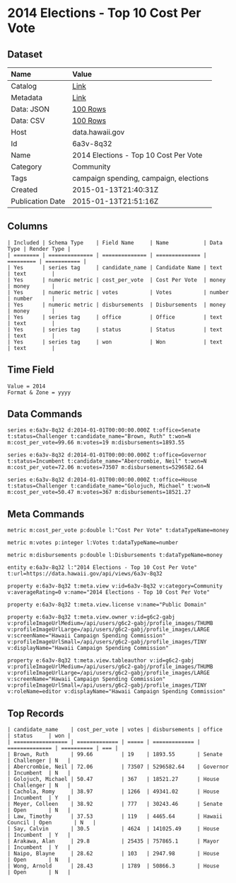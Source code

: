 # 2014 Elections - Top 10 Cost Per Vote

## Dataset

| Name | Value |
| :--- | :---- |
| Catalog | [Link](https://catalog.data.gov/dataset/2014-elections-top-10-cost-per-vote-f3e85) |
| Metadata | [Link](https://data.hawaii.gov/api/views/6a3v-8q32) |
| Data: JSON | [100 Rows](https://data.hawaii.gov/api/views/6a3v-8q32/rows.json?max_rows=100) |
| Data: CSV | [100 Rows](https://data.hawaii.gov/api/views/6a3v-8q32/rows.csv?max_rows=100) |
| Host | data.hawaii.gov |
| Id | 6a3v-8q32 |
| Name | 2014 Elections - Top 10 Cost Per Vote |
| Category | Community |
| Tags | campaign spending, campaign, elections |
| Created | 2015-01-13T21:40:31Z |
| Publication Date | 2015-01-13T21:51:16Z |

## Columns

```ls
| Included | Schema Type    | Field Name     | Name           | Data Type | Render Type |
| ======== | ============== | ============== | ============== | ========= | =========== |
| Yes      | series tag     | candidate_name | Candidate Name | text      | text        |
| Yes      | numeric metric | cost_per_vote  | Cost Per Vote  | money     | money       |
| Yes      | numeric metric | votes          | Votes          | number    | number      |
| Yes      | numeric metric | disbursements  | Disbursements  | money     | money       |
| Yes      | series tag     | office         | Office         | text      | text        |
| Yes      | series tag     | status         | Status         | text      | text        |
| Yes      | series tag     | won            | Won            | text      | text        |
```

## Time Field

```ls
Value = 2014
Format & Zone = yyyy
```

## Data Commands

```ls
series e:6a3v-8q32 d:2014-01-01T00:00:00.000Z t:office=Senate t:status=Challenger t:candidate_name="Brown, Ruth" t:won=N m:cost_per_vote=99.66 m:votes=19 m:disbursements=1893.55

series e:6a3v-8q32 d:2014-01-01T00:00:00.000Z t:office=Governor t:status=Incumbent t:candidate_name="Abercrombie, Neil" t:won=N m:cost_per_vote=72.06 m:votes=73507 m:disbursements=5296582.64

series e:6a3v-8q32 d:2014-01-01T00:00:00.000Z t:office=House t:status=Challenger t:candidate_name="Golojuch, Michael" t:won=N m:cost_per_vote=50.47 m:votes=367 m:disbursements=18521.27
```

## Meta Commands

```ls
metric m:cost_per_vote p:double l:"Cost Per Vote" t:dataTypeName=money

metric m:votes p:integer l:Votes t:dataTypeName=number

metric m:disbursements p:double l:Disbursements t:dataTypeName=money

entity e:6a3v-8q32 l:"2014 Elections - Top 10 Cost Per Vote" t:url=https://data.hawaii.gov/api/views/6a3v-8q32

property e:6a3v-8q32 t:meta.view v:id=6a3v-8q32 v:category=Community v:averageRating=0 v:name="2014 Elections - Top 10 Cost Per Vote"

property e:6a3v-8q32 t:meta.view.license v:name="Public Domain"

property e:6a3v-8q32 t:meta.view.owner v:id=g6c2-gabj v:profileImageUrlMedium=/api/users/g6c2-gabj/profile_images/THUMB v:profileImageUrlLarge=/api/users/g6c2-gabj/profile_images/LARGE v:screenName="Hawaii Campaign Spending Commission" v:profileImageUrlSmall=/api/users/g6c2-gabj/profile_images/TINY v:displayName="Hawaii Campaign Spending Commission"

property e:6a3v-8q32 t:meta.view.tableauthor v:id=g6c2-gabj v:profileImageUrlMedium=/api/users/g6c2-gabj/profile_images/THUMB v:profileImageUrlLarge=/api/users/g6c2-gabj/profile_images/LARGE v:screenName="Hawaii Campaign Spending Commission" v:profileImageUrlSmall=/api/users/g6c2-gabj/profile_images/TINY v:roleName=editor v:displayName="Hawaii Campaign Spending Commission"
```

## Top Records

```ls
| candidate_name    | cost_per_vote | votes | disbursements | office         | status     | won | 
| ================= | ============= | ===== | ============= | ============== | ========== | === | 
| Brown, Ruth       | 99.66         | 19    | 1893.55       | Senate         | Challenger | N   | 
| Abercrombie, Neil | 72.06         | 73507 | 5296582.64    | Governor       | Incumbent  | N   | 
| Golojuch, Michael | 50.47         | 367   | 18521.27      | House          | Challenger | N   | 
| Cachola, Romy     | 38.97         | 1266  | 49341.02      | House          | Incumbent  | Y   | 
| Meyer, Colleen    | 38.92         | 777   | 30243.46      | Senate         | Open       | N   | 
| Law, Timothy      | 37.53         | 119   | 4465.64       | Hawaii Council | Open       | N   | 
| Say, Calvin       | 30.5          | 4624  | 141025.49     | House          | Incumbent  | Y   | 
| Arakawa, Alan     | 29.8          | 25435 | 757865.1      | Mayor          | Incumbent  | Y   | 
| Naipo, Blayne     | 28.62         | 103   | 2947.98       | House          | Open       | N   | 
| Wong, Arnold      | 28.43         | 1789  | 50866.3       | House          | Open       | N   | 
```